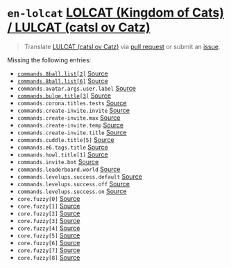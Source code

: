 <!-- THIS FILE IS GENERATED. DO NOT EDIT -->

# `en-lolcat` [LOLCAT (Kingdom of Cats) / LULCAT (catsl ov Catz)][en-lolcat_here]

[en-lolcat_issue]: https://github.com/just-a-paw/language/issues/new?title=%5Ben-lolcat%5D%20
[en-lolcat_pr]: https://github.com/just-a-paw/language/compare?title=%5Ben-lolcat%5D%20
[en-lolcat_here]: https://github.com/just-a-paw/language/tree/main/en-lolcat

> Translate [LULCAT (catsl ov Catz)][en-lolcat_here] via [pull request][en-lolcat_pr] or submit an [issue][en-lolcat_issue].

Missing the following entries:

* [`commands.8ball.list[2]`](https://github.com/just-a-paw/language/blob/main/en-lolcat/commands.json#L7) [Source](https://github.com/just-a-paw/language/blob/main/en-GB/commands.json#L7)
* [`commands.8ball.list[6]`](https://github.com/just-a-paw/language/blob/main/en-lolcat/commands.json#L11) [Source](https://github.com/just-a-paw/language/blob/main/en-GB/commands.json#L11)
* `commands.avatar.args.user.label` [Source](https://github.com/just-a-paw/language/blob/main/en-GB/commands.json#L34)
* [`commands.bulge.title[3]`](https://github.com/just-a-paw/language/blob/main/en-lolcat/commands.json#L61) [Source](https://github.com/just-a-paw/language/blob/main/en-GB/commands.json#L62)
* `commands.corona.titles.tests` [Source](https://github.com/just-a-paw/language/blob/main/en-GB/commands.json#L91)
* `commands.create-invite.invite` [Source](https://github.com/just-a-paw/language/blob/main/en-GB/commands.json#L99)
* `commands.create-invite.max` [Source](https://github.com/just-a-paw/language/blob/main/en-GB/commands.json#L100)
* `commands.create-invite.temp` [Source](https://github.com/just-a-paw/language/blob/main/en-GB/commands.json#L101)
* `commands.create-invite.title` [Source](https://github.com/just-a-paw/language/blob/main/en-GB/commands.json#L102)
* `commands.cuddle.title[5]` [Source](https://github.com/just-a-paw/language/blob/main/en-GB/commands.json#L112)
* `commands.e6.tags.title` [Source](https://github.com/just-a-paw/language/blob/main/en-GB/commands.json#L144)
* `commands.howl.title[1]` [Source](https://github.com/just-a-paw/language/blob/main/en-GB/commands.json#L195)
* `commands.invite.bot` [Source](https://github.com/just-a-paw/language/blob/main/en-GB/commands.json#L208)
* `commands.leaderboard.world` [Source](https://github.com/just-a-paw/language/blob/main/en-GB/commands.json#L244)
* `commands.levelups.success.default` [Source](https://github.com/just-a-paw/language/blob/main/en-GB/commands.json#L261)
* `commands.levelups.success.off` [Source](https://github.com/just-a-paw/language/blob/main/en-GB/commands.json#L262)
* `commands.levelups.success.on` [Source](https://github.com/just-a-paw/language/blob/main/en-GB/commands.json#L263)
* `core.fuzzy[0]` [Source](https://github.com/just-a-paw/language/blob/main/en-GB/core.json#L35)
* `core.fuzzy[1]` [Source](https://github.com/just-a-paw/language/blob/main/en-GB/core.json#L36)
* `core.fuzzy[2]` [Source](https://github.com/just-a-paw/language/blob/main/en-GB/core.json#L37)
* `core.fuzzy[3]` [Source](https://github.com/just-a-paw/language/blob/main/en-GB/core.json#L38)
* `core.fuzzy[4]` [Source](https://github.com/just-a-paw/language/blob/main/en-GB/core.json#L39)
* `core.fuzzy[5]` [Source](https://github.com/just-a-paw/language/blob/main/en-GB/core.json#L40)
* `core.fuzzy[6]` [Source](https://github.com/just-a-paw/language/blob/main/en-GB/core.json#L41)
* `core.fuzzy[7]` [Source](https://github.com/just-a-paw/language/blob/main/en-GB/core.json#L42)
* `core.fuzzy[8]` [Source](https://github.com/just-a-paw/language/blob/main/en-GB/core.json#L43)